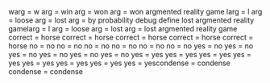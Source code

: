 warg = w arg = win arg = won arg = won argmented reality game
larg = l arg = loose arg = lost arg =
by probability debug define lost argmented reality gamelarg = l arg = loose arg = lost arg = lost argmented reality game
correct = horse correct = horse correct = horse correct = horse correct = horse
no = no
no = no
no = no
no = no
no = no
no = no
yes = no
yes = no
yes = no
yes = no
yes = no
yes = no
yes = yes
yes = yes
yes = yes
yes = yes
yes = yes
yes = yes
yes = yes
yes = yescondense = condense
condense = condense